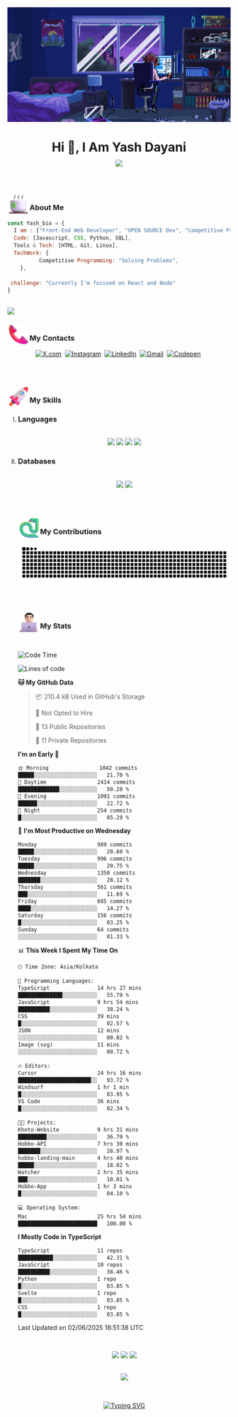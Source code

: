 <img align='center' src="header.gif" >

<div align="center">
    <h1>Hi 👋, I Am Yash Dayani <br> <img src="https://komarev.com/ghpvc/?username=YashDayani&color=F8BAAA&style=flat"></h1><br>
</div>

<br>
        
<img align='left' src="https://github.com/Ayon-SSP/Ayon-SSP/blob/main/Profile2/cofi.png" width="50">
<h3>About Me</h3>

```javascript
const Yash_bio = {
  I am : ["Front-End Web Developer", "OPEN SOURCE Dev", "Competitive Programming"],
  Code: [Javascript, CSS, Python, SQL],
  Tools & Tech: [HTML, Git, Linux],
  TechWork: {
          Competitive Programming: "Solving Problems",
    },

 challenge: "Currently I'm focused on React and Node"
}
```

<br/>
 <img src="https://github-profile-trophy.vercel.app/?username=yashdayani&column=8&margin-w=20&margin-h=20">
<br/>
<br/>

<img align='left' src="Telephone.png" width="50">
<h3>My Contacts</h3>
<div align="center"> 
    <a href="https://twitter.com/yash_dayani"><img src="https://img.shields.io/badge/X-%23000000.svg?style=for-the-badge&logo=X&logoColor=white" alt="X.com" /></a>&nbsp;
    <a href="https://instagram.com/yash.dayani"><img src="https://img.shields.io/badge/instagram-%23E4405F.svg?&style=for-the-badge&logo=instagram&logoColor=white" alt="Instagram" /></a>&nbsp;
    <a href="https://www.linkedin.com/in/yashday/"><img src="https://img.shields.io/badge/linkedin-%230077B5.svg?&style=for-the-badge&logo=linkedin&logoColor=white" alt="LinkedIn" /></a>&nbsp;
    <a href="mailto:yashdayani0@gmail.com?cc=yash4work+viaGithub@proton.me&subject=Hello%20Yash!"><img src="https://img.shields.io/badge/gmail-%23D14836.svg?&style=for-the-badge&logo=gmail&logoColor=white" alt="Gmail"/></a>&nbsp;
    <a href="https://codepen.io/YashDayani/pens/public"><img src="https://img.shields.io/badge/Codepen-000000?style=for-the-badge&logo=codepen&logoColor=white" alt="Codepen" /></a>&nbsp;
</div>

<br/>
<h2></h2>
<br/>

<img align='left' src="Rocket.png" width="50">
<h3>My Skills</h3>
<ol type="I">
    <li><h3>Languages</h3> <br>
        <!-- Languages -->
        <div align="center"> 
            <img src="https://img.shields.io/badge/html5-%23E34F26.svg?style=for-the-badge&logo=html5&logoColor=white&color=F4470B">
            <img src="https://img.shields.io/badge/css3-%231572B6.svg?style=for-the-badge&logo=css3&logoColor=white&color=2862E9">
            <img src="https://img.shields.io/badge/javascript-%23323330.svg?style=for-the-badge&logo=javascript&logoColor=%23F7DF1E">
            <img src="https://img.shields.io/badge/python-3670A0?style=for-the-badge&logo=python&logoColor=ffdd54&color=4886B7">
        </div>
    </li>
    <li><h3>Databases</h3> <br>
        <!-- Database -->
        <div align="center">
            <img src="https://img.shields.io/badge/sqlite-%2307405e.svg?style=for-the-badge&logo=sqlite&logoColor=white">
            <img src="https://img.shields.io/badge/mysql-4479A1.svg?style=for-the-badge&logo=mysql&logoColor=white">
        </div> 
<!-- Frameworks -->
<!-- Tools -->
<!-- OS <img src=""> -->

<br/>
<h2></h2>
<br/>

<img align='left' src="Snake.png" width="50">
<h3>My Contributions</h3>
<img alt="snake eating my contributions" src="https://raw.githubusercontent.com/yashdayani/yashdayani/output/github-contribution-grid-snake.svg">

<br/>
<h2></h2>
<br/>

<img align='left' src="Stats.png" width="50">
<h3>My Stats</h3>
<br>

<!--START_SECTION:waka-->
![Code Time](http://img.shields.io/badge/Code%20Time-680%20hrs%2034%20mins-blue)

![Lines of code](https://img.shields.io/badge/From%20Hello%20World%20I%27ve%20Written-2.1%20million%20lines%20of%20code-blue)

**🐱 My GitHub Data** 

> 📦 210.4 kB Used in GitHub's Storage 
 > 
> 🚫 Not Opted to Hire
 > 
> 📜 13 Public Repositories 
 > 
> 🔑 11 Private Repositories 
 > 
**I'm an Early 🐤** 

```text
🌞 Morning                1042 commits        █████░░░░░░░░░░░░░░░░░░░░   21.70 % 
🌆 Daytime                2414 commits        █████████████░░░░░░░░░░░░   50.28 % 
🌃 Evening                1091 commits        ██████░░░░░░░░░░░░░░░░░░░   22.72 % 
🌙 Night                  254 commits         █░░░░░░░░░░░░░░░░░░░░░░░░   05.29 % 
```
📅 **I'm Most Productive on Wednesday** 

```text
Monday                   989 commits         █████░░░░░░░░░░░░░░░░░░░░   20.60 % 
Tuesday                  996 commits         █████░░░░░░░░░░░░░░░░░░░░   20.75 % 
Wednesday                1350 commits        ███████░░░░░░░░░░░░░░░░░░   28.12 % 
Thursday                 561 commits         ███░░░░░░░░░░░░░░░░░░░░░░   11.69 % 
Friday                   685 commits         ████░░░░░░░░░░░░░░░░░░░░░   14.27 % 
Saturday                 156 commits         █░░░░░░░░░░░░░░░░░░░░░░░░   03.25 % 
Sunday                   64 commits          ░░░░░░░░░░░░░░░░░░░░░░░░░   01.33 % 
```


📊 **This Week I Spent My Time On** 

```text
🕑︎ Time Zone: Asia/Kolkata

💬 Programming Languages: 
TypeScript               14 hrs 27 mins      ██████████████░░░░░░░░░░░   55.79 % 
JavaScript               9 hrs 54 mins       ██████████░░░░░░░░░░░░░░░   38.24 % 
CSS                      39 mins             █░░░░░░░░░░░░░░░░░░░░░░░░   02.57 % 
JSON                     12 mins             ░░░░░░░░░░░░░░░░░░░░░░░░░   00.82 % 
Image (svg)              11 mins             ░░░░░░░░░░░░░░░░░░░░░░░░░   00.72 % 

🔥 Editors: 
Cursor                   24 hrs 16 mins      ███████████████████████░░   93.72 % 
Windsurf                 1 hr 1 min          █░░░░░░░░░░░░░░░░░░░░░░░░   03.95 % 
VS Code                  36 mins             █░░░░░░░░░░░░░░░░░░░░░░░░   02.34 % 

🐱‍💻 Projects: 
Khoto-Website            9 hrs 31 mins       █████████░░░░░░░░░░░░░░░░   36.79 % 
Hobbo-API                7 hrs 30 mins       ███████░░░░░░░░░░░░░░░░░░   28.97 % 
hobbo-landing-main       4 hrs 40 mins       █████░░░░░░░░░░░░░░░░░░░░   18.02 % 
Watcher                  2 hrs 35 mins       ███░░░░░░░░░░░░░░░░░░░░░░   10.01 % 
Hobbo-App                1 hr 3 mins         █░░░░░░░░░░░░░░░░░░░░░░░░   04.10 % 

💻 Operating System: 
Mac                      25 hrs 54 mins      █████████████████████████   100.00 % 
```

**I Mostly Code in TypeScript** 

```text
TypeScript               11 repos            ███████████░░░░░░░░░░░░░░   42.31 % 
JavaScript               10 repos            ██████████░░░░░░░░░░░░░░░   38.46 % 
Python                   1 repo              █░░░░░░░░░░░░░░░░░░░░░░░░   03.85 % 
Svelte                   1 repo              █░░░░░░░░░░░░░░░░░░░░░░░░   03.85 % 
CSS                      1 repo              █░░░░░░░░░░░░░░░░░░░░░░░░   03.85 % 
```




 Last Updated on 02/06/2025 18:51:38 UTC
<!--END_SECTION:waka-->

<br>

<div align=center>
  <p align="center">
  <img height="50%" width="auto" src ="https://github-readme-stats.vercel.app/api?username=yashdayani&show_icons=true&count_private=true&theme=swift&hide_border=true&hide=issues,contribs&bg_color=00000000">
  <img height="50%" width="auto" src ="https://github-readme-stats.vercel.app/api/top-langs/?username=yashdayani&layout=compact&hide_border=true&theme=swift&bg_color=00000000&langs_count=6">
  <img src ="https://github-readme-streak-stats.herokuapp.com?user=yashdayani&theme=swift&hide_border=true&background=FFFFFF00">
  <br>
  <br>

<!-- <p align="center">
  <img align="left" src ="https://github-readme-stats.vercel.app/api/pin/?username=yashdayani&repo=Netflix-Clone">
  <img align="right" src ="https://github-readme-stats.vercel.app/api/pin/?username=yashdayani&repo=Netflix-Clone">
</p> -->

<a href="#" align='left'><img src="https://raw.githubusercontent.com/Tarikul-Islam-Anik/Animated-Fluent-Emojis/master/Emojis/Hand%20gestures/Backhand%20Index%20Pointing%20Up%20Light%20Skin%20Tone.png" width="50"></a>

<br>

<a href="#" align='left'><img src="https://readme-typing-svg.demolab.com?font=Roboto&weight=700&size=20&duration=1500&pause=3000&color=1F2328&center=true&vCenter=true&random=false&width=435&lines=‎‎‎‎‎SCROLL+TO+TOP" alt="Typing SVG" /></a>
